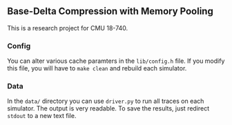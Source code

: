 ## Base-Delta Compression with Memory Pooling

This is a research project for CMU 18-740.


### Config

You can alter various cache paramters in the `lib/config.h` file. If you modify this file, you will have to `make clean` and rebuild each simulator.


### Data

In the `data/` directory you can use `driver.py` to run all traces on each simulator. The output is very readable. To save the results, just redirect `stdout` to a new text file.

